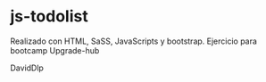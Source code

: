 # js-todolist

Realizado con HTML, SaSS, JavaScripts y bootstrap. 
Ejercicio para bootcamp Upgrade-hub

DavidDlp
